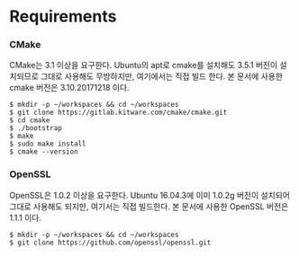 # Requirements

### 

### CMake

CMake는 3.1 이상을 요구한다. Ubuntu의 apt로 cmake를 설치해도 3.5.1 버전이 설치되므로 그대로 사용해도 무방하지만, 여기에서는 직접 빌드 한다. 본 문서에 사용한 cmake 버전은 3.10.20171218 이다.

```
$ mkdir -p ~/workspaces && cd ~/workspaces
$ git clone https://gitlab.kitware.com/cmake/cmake.git
$ cd cmake
$ ./bootstrap
$ make
$ sudo make install
$ cmake --version
```

### 

### OpenSSL

OpenSSL은 1.0.2 이상을 요구한다. Ubuntu 16.04.3에 이미 1.0.2g 버전이 설치되어 그대로 사용해도 되지만, 여기서는 직접 빌드한다. 본 문서에 사용한 OpenSSL 버전은 1.1.1 이다.

```
$ mkdir -p ~/workspaces && cd ~/workspaces
$ git clone https://github.com/openssl/openssl.git
```



